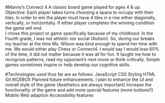 #Manny’s Connect 4
A classic board game played for ages 4 & up.
Objective: Each player takes turns choosing a space to occupy with their tiles. In order to win the player must have 4 tiles in a row either diagonally, vertically, or horizontally. If either player completes the winning condition the game will end.  
I chose this project or game specifically because of my childhood. In the Fourth grade, I was not athletic nor social (Autism). So, during our breaks my teacher at the time Ms. Wilson was kind enough to spend her time with me. We would either play Chess or Connect4. I would say I would lose 60% of the time, it did not matter because it was all for fun. It taught me how to recognize patterns, read my opponent’s next move or think critically. Simple games sometimes inspire or help develop our cognitive skills. 

#Technologies used thus far are as follows.
JavaScript
CSS Styling 
HTML
Git
#ICEBOX
Planned future enhancements.
I plan to enhance the UI and overall style of the game (Aesthetics are always important)
Increase the functionality of the game and add more special features (more buttons!!)
Mobile Web adaption
Accessibility features 
